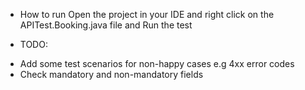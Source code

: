 * How to run
Open the project in your IDE and right click on the APITest.Booking.java file and Run the test

* TODO:
- Add some test scenarios for non-happy cases e.g 4xx error codes
- Check mandatory and non-mandatory fields